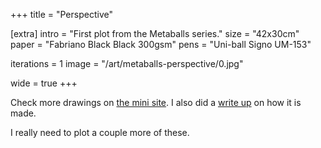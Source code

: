 +++
title = "Perspective"

[extra]
intro = "First plot from the Metaballs series."
size = "42x30cm"
paper = "Fabriano Black Black 300gsm"
pens = "Uni-ball Signo UM-153"

iterations = 1
image = "/art/metaballs-perspective/0.jpg"

wide = true
+++

Check more drawings on [the mini site](/metaballs). I also did a [write up](http://motorhead.local:1234/blog/metaballs-generative-art/) on how it is made.

I really need to plot a couple more of these.


